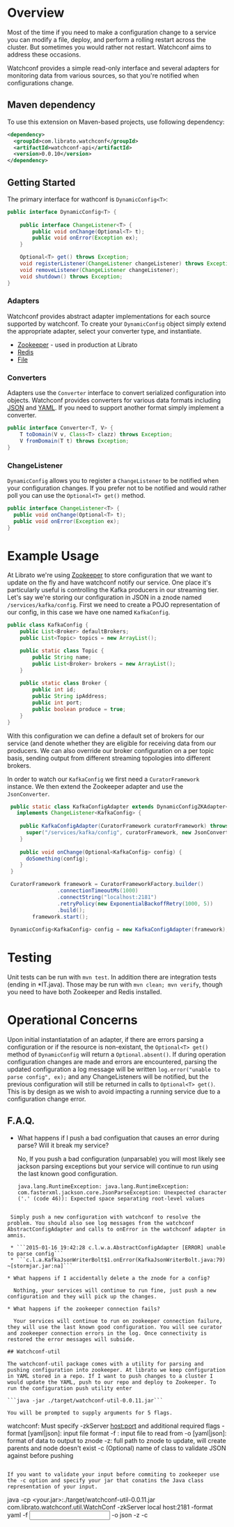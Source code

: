 Overview
=========

Most of the time if you need to make a configuration change to a service you can modify a file, deploy, and perform a rolling restart across the cluster. But sometimes you would rather not restart. Watchconf aims to address these occasions.

Watchconf provides a simple read-only interface and several adapters for monitoring data from various sources, so that you're notified when configurations change.

## Maven dependency

To use this extension on Maven-based projects, use following dependency:

```xml
<dependency>
  <groupId>com.librato.watchconf</groupId>
  <artifactId>watchconf-api</artifactId>
  <version>0.0.10</version>
</dependency>
```

## Getting Started

The primary interface for wathconf is ```DynamicConfig<T>```:

```java
public interface DynamicConfig<T> {
    
    public interface ChangeListener<T> {
        public void onChange(Optional<T> t);
        public void onError(Exception ex);
    }

    Optional<T> get() throws Exception;
    void registerListener(ChangeListener changeListener) throws Exception;
    void removeListener(ChangeListener changeListener);
    void shutdown() throws Exception;
}
```

### Adapters

Watchconf provides abstract adapter implementations for each source supported by watchconf. To create your ```DynamicConfig``` object simply extend the appropriate adapter, select your converter type, and instantiate.

* [Zookeeper](https://github.com/librato/watchconf/blob/master/watchconf-api/src/main/java/com/librato/watchconf/adapter/zookeeper/DynamicConfigZKAdapter.java) - used in production at Librato
* [Redis](https://github.com/librato/watchconf/blob/master/watchconf-api/src/main/java/com/librato/watchconf/adapter/redis/DynamicConfigRedisAdapter.java)
* [File](https://github.com/librato/watchconf/blob/master/watchconf-api/src/main/java/com/librato/watchconf/adapter/file/DynamicConfigFileAdapter.java)

### Converters

Adapters use the ```Converter``` interface to convert serialized configuration into objects. Watchconf provides converters for various data formats including [JSON](https://github.com/librato/watchconf/blob/master/watchconf-api/src/main/java/com/librato/watchconf/converter/JsonConverter.java) and [YAML](https://github.com/librato/watchconf/blob/master/watchconf-api/src/main/java/com/librato/watchconf/converter/YAMLConverter.java). If you need to support another format simply implement a converter.

```java
public interface Converter<T, V> {
    T toDomain(V v, Class<T> clazz) throws Exception;
    V fromDomain(T t) throws Exception;
}
```

### ChangeListener

```DynamicConfig``` allows you to register a ```ChangeListener``` to be notified when your configuration changes. If you prefer not to be notified and would rather poll you can use the ```Optional<T> get()``` method.

```java
public interface ChangeListener<T> {
  public void onChange(Optional<T> t);
  public void onError(Exception ex);
}
```

# Example Usage

At Librato we're using [Zookeeper](http://zookeeper.apache.org/) to store configuration that we want to update on the fly and have watchconf notify our service. One place it's particularly useful is controlling the Kafka producers in our streaming tier. Let's say we're storing our configuration in JSON in a znode named `/services/kafka/config`. First we need to create a POJO representation of our config, in this case we have one named ```KafkaConfig```.
```java
public class KafkaConfig {
    public List<Broker> defaultBrokers;
    public List<Topic> topics = new ArrayList();

    public static class Topic {
        public String name;
        public List<Broker> brokers = new ArrayList();
    }
    
    public static class Broker {
        public int id;
        public String ipAddress;
        public int port;
        public boolean produce = true;
    }
}
```
With this configuration we can define a default set of brokers for our service (and denote whether they are eligible for receiving data from our producers. We can also override our broker configuration on a per topic basis, sending output from different streaming topologies into different brokers.

In order to watch our ```KafkaConfig``` we first need a ```CuratorFramework``` instance. We then extend the Zookeeper adapter and use the ```JsonConverter```.

```java
 public static class KafkaConfigAdapter extends DynamicConfigZKAdapter<KafkaConfig> 
   implements ChangeListener<KafkaConfig> {
    
    public KafkaConfigAdapter(CuratorFramework curatorFramework) throws Exception {
      super("/services/kafka/config", curatorFramework, new JsonConverter<KafkaConfig>());
    }
    
    public void onChange(Optional<KafkaConfig> config) {
      doSomething(config);
    }
 }

 CuratorFramework framework = CuratorFrameworkFactory.builder()
                .connectionTimeoutMs(1000)
                .connectString("localhost:2181")
                .retryPolicy(new ExponentialBackoffRetry(1000, 5))
                .build();
        framework.start();
  
 DynamicConfig<KafkaConfig> config = new KafkaConfigAdapter(framework);
```

# Testing

Unit tests can be run with ```mvn test```. In addition there are integration tests (ending in *IT.java). Those may be run with ```mvn clean; mvn verify```, though you need to have both Zookeeper and Redis installed.

# Operational Concerns

Upon initial instantiatation of an adapter, if there are errors parsing a configuration or if the resource is non-existant, the ```Optional<T> get()``` method of ```DynamicConfig``` will return a ```Optional.absent()```. If during operation configuration changes are made and errors are encountered, parsing the updated configuration a log message will be written ```log.error("unable to parse config", ex);``` and any ChangeListeners will be notified, but the previous configuration will still be returned in calls to ```Optional<T> get()```. This is by design as we wish to avoid impacting a running service due to a configuration change error.

## F.A.Q.

* What happens if I push a bad configuation that causes an error during parse? Will it break my service?

  No, If you push a bad configuration (unparsable) you will most likely see jackson parsing exceptions but your service will continue to run using the last known good configuration. 
  
  ```
  java.lang.RuntimeException: java.lang.RuntimeException: com.fasterxml.jackson.core.JsonParseException: Unexpected character ('.' (code 46)): Expected space separating root-level values
```

 Simply push a new configuration with watchconf to resolve the problem. You should also see log messages from the watchconf AbstractConfigAdapter and calls to onError in the watchconf adapter in amnis.
 
 * ```2015-01-16 19:42:28 c.l.w.a.AbstractConfigAdapter [ERROR] unable to parse config```
 * ```c.l.a.KafkaJsonWriterBolt$1.onError(KafkaJsonWriterBolt.java:79) ~[stormjar.jar:na]```

* What happens if I accidentally delete a the znode for a config?

  Nothing, your services will continue to run fine, just push a new configuration and they will pick up the changes.
  
* What happens if the zookeeper connection fails?

  Your services will continue to run on zookeeper connection failure, they will use the last known good configuration. You will see curator and zookeeper connection errors in the log. Once connectivity is restored the error messages will subside.

## Watchconf-util

The watchconf-util package comes with a utility for parsing and pushing configuration into zookeeper. At librato we keep configuration in YAML stored in a repo. If I want to push changes to a cluster I would update the YAML, push to our repo and deploy to Zookeeper. To run the configuration push utility enter

```java -jar ./target/watchconf-util-0.0.11.jar```

You will be prompted to supply arguments for 5 flags.

```
watchconf: Must specify -zkServer <host:port> and additional required flags
-format [yaml|json]: input file format
-f <file>: input file to read from
-o [yaml|json]: format of data to output to znode
-z: full path to znode to update, will create parents and node doesn't exist
-c (Optional) name of class to validate JSON against before pushing
```

If you want to validate your input before commiting to zookeeper use the -c option and specify your jar that conatins the Java class representation of your input.

```

java -cp <your.jar>:./target/watchconf-util-0.0.11.jar com.librato.watchconf.util.WatchConf -zkServer local
host:2181 -format yaml -f <input filename> -o json -z <znode output path> -c <class name>

